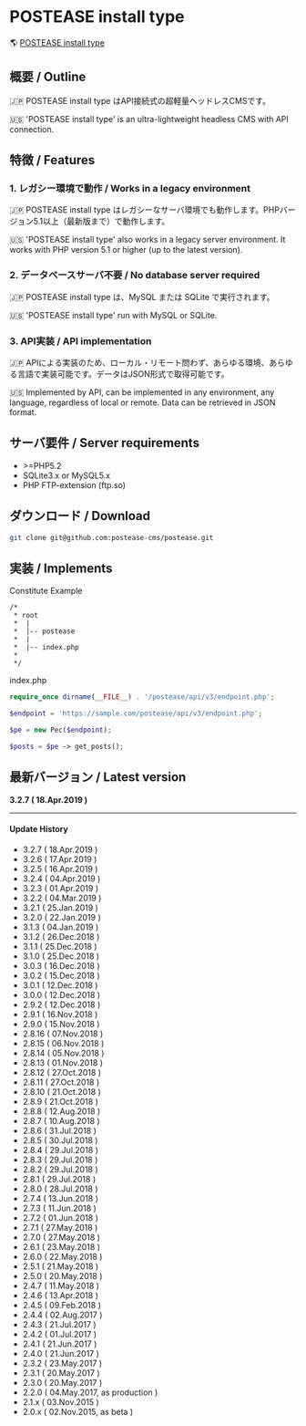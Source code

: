 # POSTEASE install type

:earth_americas: [POSTEASE install type](https://postease.in)

## 概要 / Outline
:jp: POSTEASE install type はAPI接続式の超軽量ヘッドレスCMSです。  

:us: 'POSTEASE install type' is an ultra-lightweight headless CMS with API connection.


## 特徴 / Features

### 1. レガシー環境で動作 / Works in a legacy environment
:jp: POSTEASE install type はレガシーなサーバ環境でも動作します。PHPバージョン5.1以上（最新版まで）で動作します。

:us: 'POSTEASE install type' also works in a legacy server environment. It works with PHP version 5.1 or higher (up to the latest version).

### 2. データベースサーバ不要 / No database server required
:jp: POSTEASE install type は、MySQL または SQLite で実行されます。

:us: 'POSTEASE install type' run with MySQL or SQLite.

### 3. API実装 / API implementation
:jp: APIによる実装のため、ローカル・リモート問わず、あらゆる環境、あらゆる言語で実装可能です。データはJSON形式で取得可能です。

:us: Implemented by API, can be implemented in any environment, any language, regardless of local or remote. Data can be retrieved in JSON format.


## サーバ要件 / Server requirements

- \>=PHP5.2
- SQLite3.x or MySQL5.x
- PHP FTP-extension (ftp.so)


## ダウンロード / Download

```sh
git clone git@github.com:postease-cms/postease.git
```


## 実装 / Implements

Constitute Example
```
/*
 * root
 *  |
 *  |-- postease
 *  |
 *  |-- index.php
 *
 */
```


index.php
```php
require_once dirname(__FILE__) . '/postease/api/v3/endpoint.php';

$endpoint = 'https://sample.com/postease/api/v3/endpoint.php';

$pe = new Pec($endpoint);

$posts = $pe -> get_posts();
```




## 最新バージョン / Latest version

**3.2.7 ( 18.Apr.2019 )**

---

#### Update History
- 3.2.7 ( 18.Apr.2019 )
- 3.2.6 ( 17.Apr.2019 )
- 3.2.5 ( 16.Apr.2019 )
- 3.2.4 ( 04.Apr.2019 )
- 3.2.3 ( 01.Apr.2019 )
- 3.2.2 ( 04.Mar.2019 )
- 3.2.1 ( 25.Jan.2019 )
- 3.2.0 ( 22.Jan.2019 )
- 3.1.3 ( 04.Jan.2019 )
- 3.1.2 ( 26.Dec.2018 )
- 3.1.1 ( 25.Dec.2018 )
- 3.1.0 ( 25.Dec.2018 )
- 3.0.3 ( 16.Dec.2018 )
- 3.0.2 ( 15.Dec.2018 )
- 3.0.1 ( 12.Dec.2018 )
- 3.0.0 ( 12.Dec.2018 )
- 2.9.2 ( 12.Dec.2018 )
- 2.9.1 ( 16.Nov.2018 )
- 2.9.0 ( 15.Nov.2018 )
- 2.8.16 ( 07.Nov.2018 )
- 2.8.15 ( 06.Nov.2018 )
- 2.8.14 ( 05.Nov.2018 )
- 2.8.13 ( 01.Nov.2018 )
- 2.8.12 ( 27.Oct.2018 )
- 2.8.11 ( 27.Oct.2018 )
- 2.8.10 ( 21.Oct.2018 )
- 2.8.9 ( 21.Oct.2018 )
- 2.8.8 ( 12.Aug.2018 )
- 2.8.7 ( 10.Aug.2018 )
- 2.8.6 ( 31.Jul.2018 )
- 2.8.5 ( 30.Jul.2018 )
- 2.8.4 ( 29.Jul.2018 )
- 2.8.3 ( 29.Jul.2018 )
- 2.8.2 ( 29.Jul.2018 )
- 2.8.1 ( 29.Jul.2018 )
- 2.8.0 ( 28.Jul.2018 )
- 2.7.4 ( 13.Jun.2018 )
- 2.7.3 ( 11.Jun.2018 )
- 2.7.2 ( 01.Jun.2018 ) 
- 2.7.1 ( 27.May.2018 )
- 2.7.0 ( 27.May.2018 )
- 2.6.1 ( 23.May.2018 )
- 2.6.0 ( 22.May.2018 )
- 2.5.1 ( 21.May.2018 )
- 2.5.0 ( 20.May.2018 )
- 2.4.7 ( 11.May.2018 )
- 2.4.6 ( 13.Apr.2018 )
- 2.4.5 ( 09.Feb.2018 )
- 2.4.4 ( 02.Aug.2017 )
- 2.4.3 ( 21.Jul.2017 )
- 2.4.2 ( 01.Jul.2017 )
- 2.4.1 ( 21.Jun.2017 )
- 2.4.0 ( 21.Jun.2017 )
- 2.3.2 ( 23.May.2017 )
- 2.3.1 ( 20.May.2017 )
- 2.3.0 ( 20.May.2017 )
- 2.2.0 ( 04.May.2017, as production )
- 2.1.x ( 03.Nov.2015 )
- 2.0.x ( 02.Nov.2015, as beta )
